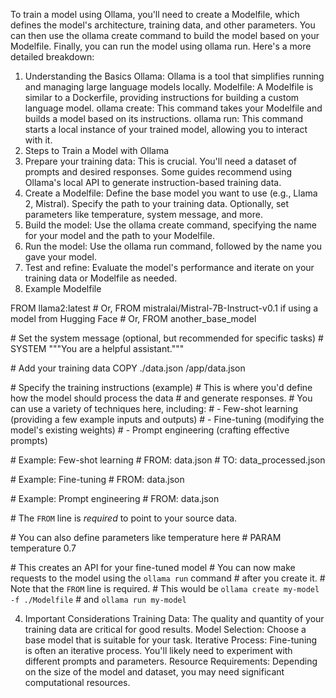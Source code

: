 To train a model using Ollama, you'll need to create a Modelfile, which defines the model's architecture, training data, and other parameters. You can then use the ollama create command to build the model based on your Modelfile. Finally, you can run the model using ollama run. 
Here's a more detailed breakdown:
1. Understanding the Basics
Ollama:
Ollama is a tool that simplifies running and managing large language models locally. 
Modelfile:
A Modelfile is similar to a Dockerfile, providing instructions for building a custom language model. 
ollama create:
This command takes your Modelfile and builds a model based on its instructions. 
ollama run:
This command starts a local instance of your trained model, allowing you to interact with it. 
2. Steps to Train a Model with Ollama
1. Prepare your training data:
This is crucial. You'll need a dataset of prompts and desired responses. Some guides recommend using Ollama's local API to generate instruction-based training data. 
2. Create a Modelfile:
Define the base model you want to use (e.g., Llama 2, Mistral). 
Specify the path to your training data. 
Optionally, set parameters like temperature, system message, and more. 
3. Build the model:
Use the ollama create command, specifying the name for your model and the path to your Modelfile. 
4. Run the model:
Use the ollama run command, followed by the name you gave your model. 
5. Test and refine:
Evaluate the model's performance and iterate on your training data or Modelfile as needed. 
3. Example Modelfile



FROM llama2:latest
\# Or, FROM mistralai/Mistral-7B-Instruct-v0.1 if using a model from Hugging Face
\# Or, FROM another_base_model

\# Set the system message (optional, but recommended for specific tasks)
\# SYSTEM """You are a helpful assistant."""

\# Add your training data
COPY ./data.json /app/data.json

\# Specify the training instructions (example)
\# This is where you'd define how the model should process the data
\# and generate responses.
\# You can use a variety of techniques here, including:
\#   - Few-shot learning (providing a few example inputs and outputs)
\#   - Fine-tuning (modifying the model's existing weights)
\#   - Prompt engineering (crafting effective prompts)

\# Example: Few-shot learning
\# FROM: data.json
\# TO: data_processed.json

\# Example: Fine-tuning
\# FROM: data.json

\# Example: Prompt engineering
\# FROM: data.json

\# The `FROM` line is *required* to point to your source data.

\# You can also define parameters like temperature here
\# PARAM temperature 0.7

\# This creates an API for your fine-tuned model
\# You can now make requests to the model using the `ollama run` command
\# after you create it.
\# Note that the `FROM` line is required.
\# This would be `ollama create my-model -f ./Modelfile`
\# and `ollama run my-model`



4. Important Considerations
Training Data:
The quality and quantity of your training data are critical for good results. 
Model Selection:
Choose a base model that is suitable for your task. 
Iterative Process:
Fine-tuning is often an iterative process. You'll likely need to experiment with different prompts and parameters. 
Resource Requirements:
Depending on the size of the model and dataset, you may need significant computational resources. 